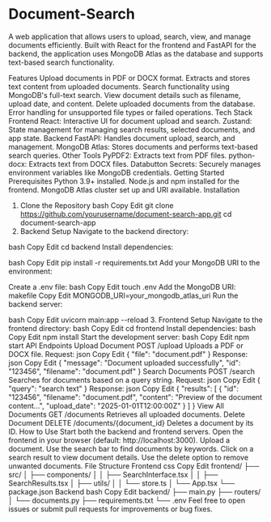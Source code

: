 # Document-Search 
A web application that allows users to upload, search, view, and manage documents efficiently. Built with React for the frontend and FastAPI for the backend, the application uses MongoDB Atlas as the database and supports text-based search functionality.

Features
Upload documents in PDF or DOCX format.
Extracts and stores text content from uploaded documents.
Search functionality using MongoDB's full-text search.
View document details such as filename, upload date, and content.
Delete uploaded documents from the database.
Error handling for unsupported file types or failed operations.
Tech Stack
Frontend
React: Interactive UI for document upload and search.
Zustand: State management for managing search results, selected documents, and app state.
Backend
FastAPI: Handles document upload, search, and management.
MongoDB Atlas: Stores documents and performs text-based search queries.
Other Tools
PyPDF2: Extracts text from PDF files.
python-docx: Extracts text from DOCX files.
Databutton Secrets: Securely manages environment variables like MongoDB credentials.
Getting Started
Prerequisites
Python 3.9+ installed.
Node.js and npm installed for the frontend.
MongoDB Atlas cluster set up and URI available.
Installation
1. Clone the Repository
bash
Copy
Edit
git clone https://github.com/yourusername/document-search-app.git
cd document-search-app
2. Backend Setup
Navigate to the backend directory:

bash
Copy
Edit
cd backend
Install dependencies:

bash
Copy
Edit
pip install -r requirements.txt
Add your MongoDB URI to the environment:

Create a .env file:
bash
Copy
Edit
touch .env
Add the MongoDB URI:
makefile
Copy
Edit
MONGODB_URI=your_mongodb_atlas_uri
Run the backend server:

bash
Copy
Edit
uvicorn main:app --reload
3. Frontend Setup
Navigate to the frontend directory:
bash
Copy
Edit
cd frontend
Install dependencies:
bash
Copy
Edit
npm install
Start the development server:
bash
Copy
Edit
npm start
API Endpoints
Upload Document
POST /upload
Uploads a PDF or DOCX file.
Request:
json
Copy
Edit
{
  "file": "document.pdf"
}
Response:
json
Copy
Edit
{
  "message": "Document uploaded successfully",
  "id": "123456",
  "filename": "document.pdf"
}
Search Documents
POST /search
Searches for documents based on a query string.
Request:
json
Copy
Edit
{
  "query": "search text"
}
Response:
json
Copy
Edit
{
  "results": [
    {
      "id": "123456",
      "filename": "document.pdf",
      "content": "Preview of the document content...",
      "upload_date": "2025-01-01T12:00:00Z"
    }
  ]
}
View All Documents
GET /documents
Retrieves all uploaded documents.
Delete Document
DELETE /documents/{document_id}
Deletes a document by its ID.
How to Use
Start both the backend and frontend servers.
Open the frontend in your browser (default: http://localhost:3000).
Upload a document.
Use the search bar to find documents by keywords.
Click on a search result to view document details.
Use the delete option to remove unwanted documents.
File Structure
Frontend
css
Copy
Edit
frontend/
├── src/
│   ├── components/
│   │   ├── SearchInterface.tsx
│   │   ├── SearchResults.tsx
│   ├── utils/
│   │   └── store.ts
│   └── App.tsx
└── package.json
Backend
bash
Copy
Edit
backend/
├── main.py
├── routers/
│   └── documents.py
├── requirements.txt
└── .env
Feel free to open issues or submit pull requests for improvements or bug fixes.

